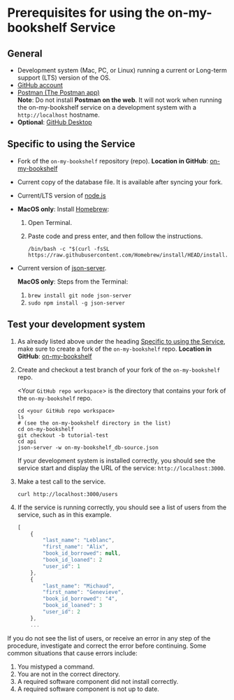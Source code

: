 # Prerequisites for using the on-my-bookshelf Service

## General

* Development system (Mac, PC, or Linux) running a current or Long-term support (LTS) version of the OS.
* [GitHub account](https://github.com)
* [Postman (The Postman app) ](https://www.postman.com/downloads/)<br>
  **Note**: Do not install **Postman on the web**. It will not work when running the on-my-bookshelf service on a development system with a ``http://localhost`` hostname.
* **Optional**: [GitHub Desktop](https://desktop.github.com)

## Specific to using the Service

* Fork of the `on-my-bookshelf` repository (repo). **Location in GitHub**: [on-my-bookshelf](https://github.com/davkow/on-my-bookshelf)
* Current copy of the database file. It is available after syncing your fork.

* Current/LTS version of [node.js](https://nodejs.org/en)

* **MacOS only**: Install [Homebrew](https://brew.sh/):
  1. Open Terminal.
  2. Paste code and press enter, and then follow the instructions.
     
     ```
     /bin/bash -c "$(curl -fsSL https://raw.githubusercontent.com/Homebrew/install/HEAD/install.sh)"
     ```
* Current version of [json-server](https://www.npmjs.com/package/json-server). 

   **MacOS only**: 
   Steps from the Terminal:
  
   1. ``brew install git node json-server``
   2. ``sudo npm install -g json-server``

## Test your development system
1. As already listed above under the heading [Specific to using the Service](#specific-to-using-the-service), make sure to create a fork of the ``on-my-bookshelf`` repo. **Location in GitHub**: [on-my-bookshelf](https://github.com/davkow/on-my-bookshelf)


1. Create and checkout a test branch of your fork of the ``on-my-bookshelf`` repo. 

   &lt;Your `GitHub repo workspace`&gt; is the directory that contains your fork of the `on-my-bookshelf` repo.

    ```shell
    cd <your GitHub repo workspace>
    ls
    # (see the on-my-bookshelf directory in the list)
    cd on-my-bookshelf
    git checkout -b tutorial-test
    cd api
    json-server -w on-my-bookshelf_db-source.json
    ```

    If your development system is installed correctly, you should see
    the service start and display the URL of the service: `http://localhost:3000`.

2. Make a test call to the service.

    ```shell
    curl http://localhost:3000/users
    ```

3. If the service is running correctly, you should see a list of users from the service, such as in this example.

    ```js
    [
        {
            "last_name": "Leblanc",
            "first_name": "Alix",
            "book_id_borrowed": null,
            "book_id_loaned": 2
            "user_id": 1
        },
        {
            "last_name": "Michaud",
            "first_name": "Genevieve",
            "book_id_borrowed": "4",
            "book_id_loaned": 3
            "user_id": 2
        },
        ...
    ```

If you do not see the list of users, or receive an error in any step
of the procedure, investigate and correct the error before continuing.
Some common situations that cause errors include:

1. You mistyped a command.
2. You are not in the correct directory.
3. A required software component did not install correctly.
4. A required software component is not up to date.


